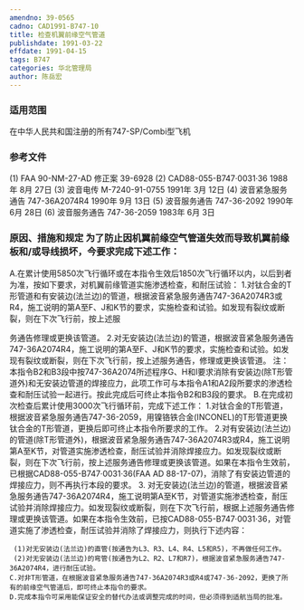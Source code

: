 ```yaml
---
amendno: 39-0565
cadno: CAD1991-B747-10
title: 检查机翼前缘空气管道
publishdate: 1991-03-22
effdate: 1991-04-15
tags: B747
categories: 华北管理局
author: 陈岳宏
---
```


### 适用范围 
在中华人民共和国注册的所有747-SP/Combi型飞机

<!--more-->
### 参考文件
(1) FAA 90-NM-27-AD 修正案 39-6928 
(2) CAD88-055-B747·0031·36 1988年 8月 27日 
(3) 波音电传 M-7240-91-0755  1991年 3月 12日 
(4) 波音紧急服务通告 747-36A2074R4  1990年 9月 13日 
(5) 波音服务通告 747-36-2092  1990年 6月 28日 
(6) 波音服务通告 747-36-2059  1983年 6月 3日

### 原因、措施和规定     为了防止因机翼前缘空气管道失效而导致机翼前缘板和/或导线损坏，今要求完成下述工作： 
A.在累计使用5850次飞行循环或在本指令生效后1850次飞行循环以内，以后到者为准，按如下要求，对机翼前缘管道实施渗透检查，和耐压试验： 
     1.对钛合金的T形管道和有安装边(法兰边)的管道，根据波音紧急服务通告747-36A2074R3或R4，施工说明的第A至F、J和K节的要求，实施检查和试验。如发现有裂纹或断裂，则在下次飞行前，按上述服
  
务通告修理或更换该管道。 
     2.对无安装边(法兰边)的管道，根据波音紧急服务通告747-36A2074R4，施工说明的第A至F、J和K节的要求，实施检查和试验。如发现有裂纹或断裂，则在下次飞行前，按上述服务通告，修理或更换该管道。 
 注：本指令B2和B3段中按747-36A2074所述程序G、H和I要求消除有安装边(除T形管道外)和无安装边管道的焊接应力，此项工作可与本指令A1和A2段所要求的渗透检查和耐压试验一起进行。按此完成后可终止本指令B2和B3段的要求。 
    B.在完成初次检查后累计使用3000次飞行循环前，完成下述工作：
     1.对钛合金的T形管道，根据波音紧急服务通告747-36-2059，用镍铬铁合金(INCONEL)的T形管道更换钛合金的T形管道，更换后即可终止本指令所要求的工作。 
     2.对有安装边(法兰边)的管道(除T形管道外)，根据波音紧急服务通告747-36A2074R3或R4，施工说明第A至K节，对管道实施渗透检查，耐压试验并消除焊接应力。如发现裂纹或断裂，则在下次飞行前，按上述服务通告修理或更换该管道。如果在本指令生效前，已根据CAD88-055-B747·0031·36(FAA AD 88-17-07)，消除了有安装边管道的焊接应力，则不再执行本段的要求。
3.
对无安装边(法兰边)的管道，根据波音紧急服务通告747-36A2074R4，施工说明第A至K节，对管道实施渗透检查，耐压试验并消除焊接应力。如发现裂纹或断裂，则在下次飞行前，根据上述服务通告修理或更换该管道。如果在本指令生效前，已按CAD88-055-B747·0031·36，对管道实施了渗透检查，耐压试验并消除了焊接应力，则执行下述内容： 

     (1)对无安装边(法兰边)的直管(按通告为L3、R3、L4、R4、L5和R5)，不再做任何工作。 
     (2)对无安装边(法兰边)的弯管(按通告为L2、R2、L7和R7)，根据波音紧急服务通告747-36A2074R4，进行耐压试验。 
    C.对非T形管道，在根据波音紧急服务通告747-36A2074R3或R4或747-36-2092，更换了所有的前缘空气管道后，即可终止本指令的要求。
    D.完成本指令可采用能保证安全的替代办法或调整完成的时间，但必须得到适航当局的批准。

